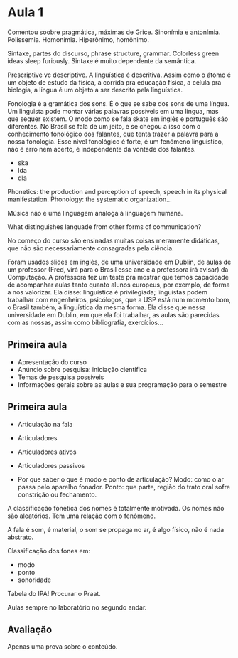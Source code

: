 Aula 1
======

Comentou soobre pragmática, máximas de Grice. Sinonímia e antonímia. Polissemia. Homonímia. Hiperônimo, homônimo.

Sintaxe, partes do discurso, phrase structure, grammar. Colorless green ideas sleep furiously. Sintaxe é muito dependente da semântica.

Prescriptive vc descriptive. A linguística é descritiva. Assim como o átomo é um objeto de estudo da física, a corrida pra educação física, a célula pra biologia, a língua é um objeto a ser descrito pela linguística.

Fonologia é a gramática dos sons. É o que se sabe dos sons de uma língua. Um linguista pode montar várias palavras possíveis em uma língua, mas que sequer existem. O modo como se fala skate em inglês e português são diferentes. No Brasil se fala de um jeito, e se chegou a isso com o conhecimento fonológico dos falantes, que tenta trazer a palavra para a nossa fonologia. Esse nível fonológico é forte, é um fenômeno linguístico, não é erro nem acerto, é independente da vontade dos falantes.
- ska
- lda
- dla

Phonetics: the production and perception of speech, speech in its physical manifestation.
Phonology: the systematic organization...

Música não é uma linguagem análoga à linguagem humana.

What distinguishes languade from other forms of communication?

No começo do curso são ensinadas muitas coisas meramente didáticas, que não são necessariamente consagradas pela ciência.

Foram usados slides em inglês, de uma universidade em Dublin, de aulas de um professor (Fred, virá para o Brasil esse ano e a professora irá avisar) da Computação. A professora fez um teste pra mostrar que temos capacidade de acompanhar aulas tanto quanto alunos europeus, por exemplo, de forma a nos valorizar. Ela disse: linguística é privilegiada; linguistas podem trabalhar com engenheiros, psicólogos, que a USP está num momento bom, o Brasil também, a linguística da mesma forma. Ela disse que nessa universidade em Dublin, em que ela foi trabalhar, as aulas são parecidas com as nossas, assim como bibliografia, exercícios...

Primeira aula
-------------

- Apresentação do curso
- Anúncio sobre pesquisa: iniciação científica
- Temas de pesquisa possíveis
- Informações gerais sobre as aulas e sua programação para o semestre

Primeira aula
-------------

- Articulação na fala
- Articuladores
- Articuladores ativos
- Articuladores passivos

- Por que saber o que é modo e ponto de articulação?
Modo: como o ar passa pelo aparelho fonador.
Ponto: que parte, região do trato oral sofre constrição ou fechamento.

A classificação fonética dos nomes é totalmente motivada. Os nomes não são aleatórios. Tem uma relação com o fenômeno.

A fala é som, é material, o som se propaga no ar, é algo físico, não é nada abstrato.

Classificação dos fones em:
- modo
- ponto
- sonoridade

Tabela do IPA!
Procurar o Praat.

Aulas sempre no laboratório no segundo andar.

Avaliação
---------

Apenas uma prova sobre o conteúdo.